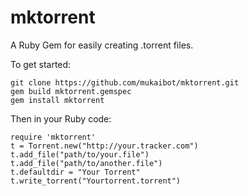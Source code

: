 mktorrent
=========

A Ruby Gem for easily creating .torrent files.

To get started:
    
    git clone https://github.com/mukaibot/mktorrent.git
    gem build mktorrent.gemspec
    gem install mktorrent

Then in your Ruby code:
    
    require 'mktorrent'
    t = Torrent.new("http://your.tracker.com")
    t.add_file("path/to/your.file")
    t.add_file("path/to/another.file")
    t.defaultdir = "Your Torrent"
    t.write_torrent("Yourtorrent.torrent")
